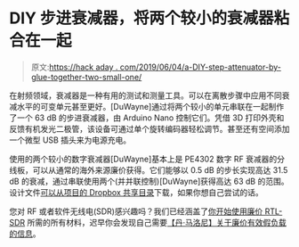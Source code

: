 # DIY 步进衰减器，将两个较小的衰减器粘合在一起

> 原文:[https://hack aday . com/2019/06/04/a-DIY-step-attenuator-by-glue-together-two-small-one/](https://hackaday.com/2019/06/04/a-diy-step-attenuator-by-gluing-together-two-smaller-ones/)

在射频领域，衰减器是一种有用的测试和测量工具。可以在离散步骤中应用不同衰减水平的可变单元甚至更好。[DuWayne]通过将两个较小的单元串联在一起制作了一个 63 dB 的步进衰减器，由 Arduino Nano 控制它们。凭借 3D 打印外壳和反馈有机发光二极管，该设备可通过单个旋转编码器轻松调节。甚至还有空间添加一个微型 USB 插头来为电源充电。

使用的两个较小的数字衰减器[DuWayne]基本上是 PE4302 数字 RF 衰减器的分线板，可以从通常的海外来源廉价获得。它们能够以 0.5 dB 的步长实现高达 31.5 dB 的衰减，通过串联使用两个(并并联控制)[DuWayne]获得高达 63 dB 的范围。设计文件[可以从项目的 Dropbox 共享目录](https://www.dropbox.com/sh/2ymaiyxjt1bagwq/AAAVxnZWWdequNoA7kLNuR5Ra?dl=0)下载，如果你想自己尝试的话。

您对 RF 或者软件无线电(SDR)感兴趣吗？我们已经涵盖了[你开始使用廉价 RTL-SDR](https://hackaday.com/2018/11/09/all-the-goodies-you-need-for-your-rtl-sdr/) 所需的所有材料，迟早你会发现自己需要[【丹·马洛尼】关于廉价有效假负载的信息](https://hackaday.com/2019/04/25/the-50-ham-dummy-loads/)。